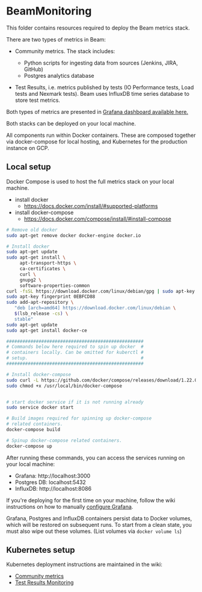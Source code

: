 <!--
    Licensed to the Apache Software Foundation (ASF) under one
    or more contributor license agreements.  See the NOTICE file
    distributed with this work for additional information
    regarding copyright ownership.  The ASF licenses this file
    to you under the Apache License, Version 2.0 (the
    "License"); you may not use this file except in compliance
    with the License.  You may obtain a copy of the License at

      http://www.apache.org/licenses/LICENSE-2.0

    Unless required by applicable law or agreed to in writing,
    software distributed under the License is distributed on an
    "AS IS" BASIS, WITHOUT WARRANTIES OR CONDITIONS OF ANY
    KIND, either express or implied.  See the License for the
    specific language governing permissions and limitations
    under the License.
-->
# BeamMonitoring
This folder contains resources required to deploy the Beam metrics stack.

There are two types of metrics in Beam:
* Community metrics. The stack includes:
  * Python scripts for ingesting data from sources (Jenkins, JIRA,
  GitHub)
  * Postgres analytics database

* Test Results, i.e. metrics published by tests (IO Performance tests, Load tests and Nexmark tests). Beam uses InfluxDB time series database to store test metrics.


Both types of metrics are presented in [Grafana dashboard available here.](http://metrics.beam.apache.org)

Both stacks can be deployed on your local machine.

All components run within Docker containers. These are composed together via
docker-compose for local hosting, and Kubernetes for the production instance on
GCP.

## Local setup

Docker Compose is used to host the full metrics stack on your local machine.

* install docker
    * https://docs.docker.com/install/#supported-platforms
* install docker-compose
    * https://docs.docker.com/compose/install/#install-compose

```sh
# Remove old docker
sudo apt-get remove docker docker-engine docker.io

# Install docker
sudo apt-get update
sudo apt-get install \
     apt-transport-https \
     ca-certificates \
     curl \
     gnupg2 \
     software-properties-common
curl -fsSL https://download.docker.com/linux/debian/gpg | sudo apt-key add -
sudo apt-key fingerprint 0EBFCD88
sudo add-apt-repository \
   "deb [arch=amd64] https://download.docker.com/linux/debian \
   $(lsb_release -cs) \
   stable"
sudo apt-get update
sudo apt-get install docker-ce

###################################################
# Commands below here required to spin up docker  #
# containers locally. Can be omitted for kuberctl #
# setup.                                          #
###################################################

# Install docker-compose
sudo curl -L https://github.com/docker/compose/releases/download/1.22.0/docker-compose-$(uname -s)-$(uname -m) -o /usr/local/bin/docker-compose
sudo chmod +x /usr/local/bin/docker-compose


# start docker service if it is not running already
sudo service docker start

# Build images required for spinning up docker-compose
# related containers.
docker-compose build

# Spinup docker-compose related containers.
docker-compose up
```

After running these commands, you can access the services running on your local
machine:

* Grafana: http://localhost:3000
* Postgres DB: localhost:5432
* InfluxDB: http://localhost:8086

If you're deploying for the first time on your machine, follow the wiki instructions
on how to manually [configure
Grafana](https://cwiki.apache.org/confluence/display/BEAM/Community+Metrics#CommunityMetrics-GrafanaUI).

Grafana, Postgres and InfluxDB containers persist data to Docker volumes, which will be
restored on subsequent runs. To start from a clean state, you must also wipe out
these volumes. (List volumes via `docker volume ls`)

## Kubernetes setup

Kubernetes deployment instructions are maintained in the wiki:
* [Community metrics](https://cwiki.apache.org/confluence/display/BEAM/Community+Metrics)
* [Test Results Monitoring](https://cwiki.apache.org/confluence/display/BEAM/Test+Results+Monitoring)
